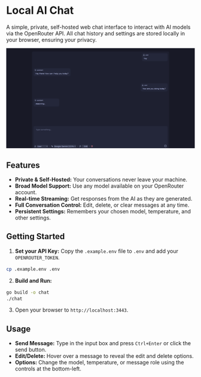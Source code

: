 # Local AI Chat

A simple, private, self-hosted web chat interface to interact with AI models via the OpenRouter API. All chat history and settings are stored locally in your browser, ensuring your privacy.

![screenshot](./.github/screenshot.png)

## Features

* **Private & Self-Hosted:** Your conversations never leave your machine.
* **Broad Model Support:** Use any model available on your OpenRouter account.
* **Real-time Streaming:** Get responses from the AI as they are generated.
* **Full Conversation Control:** Edit, delete, or clear messages at any time.
* **Persistent Settings:** Remembers your chosen model, temperature, and other settings.

## Getting Started

1. **Set your API Key:** Copy the `.example.env` file to `.env` and add your `OPENROUTER_TOKEN`.
```bash
cp .example.env .env
```
2. **Build and Run:**
```bash
go build -o chat
./chat
```
3. Open your browser to `http://localhost:3443`.

## Usage

* **Send Message:** Type in the input box and press `Ctrl+Enter` or click the send button.
* **Edit/Delete:** Hover over a message to reveal the edit and delete options.
* **Options:** Change the model, temperature, or message role using the controls at the bottom-left.